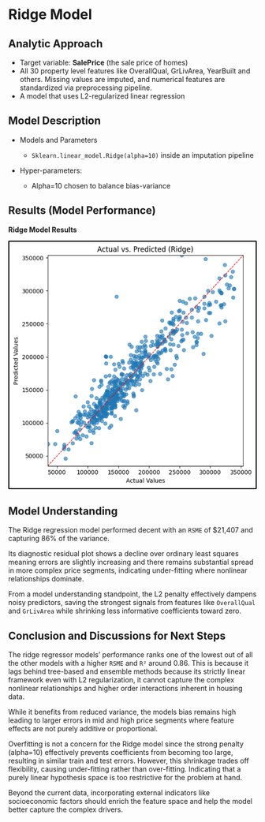 # Ridge Model

## Analytic Approach

* Target variable: **SalePrice** (the sale price of homes)
* All 30 property level features like OverallQual, GrLivArea, YearBuilt and others. Missing values are imputed, and numerical features are standardized via preprocessing pipeline.
* A model that uses L2-regularized linear regression

## Model Description

* Models and Parameters
    * `Sklearn.linear_model.Ridge(alpha=10)` inside an imputation pipeline


* Hyper-parameters:
    * Alpha=10 chosen to balance bias-variance


## Results (Model Performance)

**Ridge Model Results**

![Ridge Model Results](../images/ridge_model.png)

## Model Understanding

The Ridge regression model performed decent with an `RSME` of $21,407 and capturing 86% of the variance. 

Its diagnostic residual plot shows a decline over ordinary least squares meaning errors are slightly increasing and there remains substantial spread in more complex price segments, indicating under-fitting where nonlinear relationships dominate. 

From a model understanding standpoint, the L2 penalty effectively dampens noisy predictors, saving the strongest signals from features like `OverallQual` and `GrLivArea` while shrinking less informative coefficients toward zero.


## Conclusion and Discussions for Next Steps

The ridge regressor models’ performance ranks one of the lowest out of all the other models with a higher `RSME` and `R²` around 0.86. This is because it lags behind tree-based and ensemble methods because its strictly linear framework even with L2 regularization, it cannot capture the complex nonlinear relationships and higher order interactions inherent in housing data. 

While it benefits from reduced variance, the models bias remains high leading to larger errors in mid and high price segments where feature effects are not purely additive or proportional.

Overfitting is not a concern for the Ridge model since the strong penalty (alpha=10) effectively prevents coefficients from becoming too large, resulting in similar train and test errors. However, this shrinkage trades off flexibility, causing under-fitting rather than over-fitting. Indicating that a purely linear hypothesis space is too restrictive for the problem at hand. 

Beyond the current data, incorporating external indicators like socioeconomic factors should enrich the feature space and help the model better capture the complex drivers.